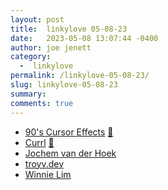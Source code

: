 ```yaml
---
layout: post
title:  linkylove 05-08-23
date:   2023-05-08 13:07:44 -0400
author: joe jenett
category:
  -  linkylove
permalink: /linkylove-05-08-23/
slug: linkylove-05-08-23
summary: 
comments: true
---
```

<ul class="linkylove">
	<li><a title="90's Cursor Effects" href="https://tholman.com/cursor-effects/">90's Cursor Effects</a> <a href="https://pinboard.in/u:philapple">📌</a></li>
	<li><a title="Currl - A social bookmarking website" href="https://currl.io/">Currl</a> <a href="https://pinboard.in/u:zero1infinity">📌</a></li>
	<li><a title="Jochem van der Hoek" href="https://jochemvanderhoek.nl/">Jochem van der Hoek</a></li>
	<li><a title="Troy Vassalotti" href="https://www.troyv.dev/">troyv.dev</a></li>
	<li><a title="Winnie Lim" href="https://winnielim.org/">Winnie Lim</a></li>
</ul>
<a href="https://brid.gy/publish/mastodon"></a>